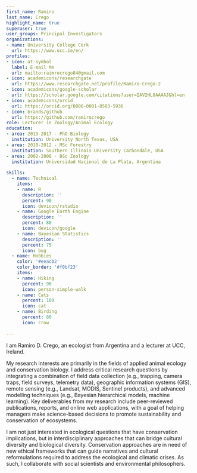 ```yaml
---
first_name: Ramiro
last_name: Crego
highlight_name: true
superuser: true
user_groups: Principal Investigators
organizations:
- name: University College Cork
  url: https://www.ucc.ie/en/
profiles:
- icon: at-symbol
  label: E-mail Me
  url: mailto:raimrocrego84@gmail.com
- icon: academicons/researchgate
  url: https://www.researchgate.net/profile/Ramiro-Crego-2
- icon: academicons/google-scholar
  url: https://scholar.google.com/citations?user=IAV2HL0AAAAJ&hl=en
- icon: academicons/orcid
  url: https://orcid.org/0000-0001-8583-5936
- icon: brands/github
  url: https://github.com/ramirocrego
role: Lecturer in Zoology/Animal Ecology
education:
- area: 2013-2017 - PhD Biology
  institution: University North Texas, USA
- area: 2010-2012 - MSc Forestry
  institution: Southern Illinois University Carbondale, USA
- area: 2002-2008 - BSc Zoology
  institution: Universidad Nacional de La Plata, Argentina
  
skills:
  - name: Technical
    items:
    - name: R
      description: ''
      percent: 90
      icon: devicon/rstudio
    - name: Google Earth Engine
      description: ''
      percent: 80
      icon: devicon/google
    - name: Bayesian Statistics
      description: ''
      percent: 75
      icon: bug
  - name: Hobbies
    color: '#eeac02'
    color_border: '#f0bf23'
    items:
    - name: Hiking
      percent: 90
      icon: person-simple-walk
    - name: Cats
      percent: 100
      icon: cat
    - name: Birding
      percent: 80
      icon: crow
      
---
```


I am Ramiro D. Crego, an ecologist from Argentina and a lecturer at UCC, Ireland. 

My research interests are primarily in the fields of applied animal ecology and conservation biology. I address critical research questions by integrating a combination of field data collection (e.g., trapping, camera traps, field surveys, telemetry data), geographic information systems (GIS), remote sensing (e.g., Landsat, MODIS, Sentinel products), and advanced modelling techniques (e.g., Bayesian hierarchical models, machine learning). Key deliverables from my research include peer-reviewed publications, reports, and online web applications, with a goal of helping managers make science-based decisions to promote sustainability and conservation of ecosystems. 

I am not just interested in ecological questions that have conservation implications, but in interdisciplinary approaches that can bridge cultural diversity and biological diversity. Conservation approaches are in need of new ethical frameworks that can guide narratives and cultural reformulations required to address the ecological and climatic crises. As such, I collaborate with social scientists and environmental philosophers. 

